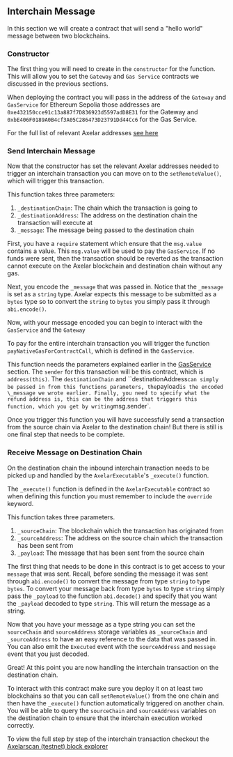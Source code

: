 ## Interchain Message

In this section we will create a contract that will send a "hello world" message between two blockchains.

### Constructor

The first thing you will need to create in the `constructor` for the function. This will allow you to set the `Gateway` and `Gas Service` contracts we discussed in the previous sections.

When deploying the contract you will pass in the address of the `Gateway` and `GasService` for Ethereum Sepolia those addresses are `0xe432150cce91c13a887f7D836923d5597adD8E31` for the Gateway and `0xbE406F0189A0B4cf3A05C286473D23791Dd44Cc6` for the Gas Service.

For the full list of relevant Axelar addresses [see here](https://docs.axelar.dev/resources/contract-addresses/testnet)

### Send Interchain Message

Now that the constructor has set the relevant Axelar addresses needed to trigger an interchain transaction you can move on to the `setRemoteValue()`, which will trigger this transaction.

This function takes three parameters:

1. `_destinationChain`: The chain which the transaction is going to
2. `_destinationAddress`: The address on the destination chain the transaction will execute at
3. `_message`: The message being passed to the destination chain

First, you have a `require` statement which ensure that the `msg.value` contains a value. This `msg.value` will be used to pay the `GasService`. If no funds were sent, then the transaction should be reverted as the transaction cannot execute on the Axelar blockchain and destination chain without any gas.

Next, you encode the `_message` that was passed in. Notice that the `_message` is set as a `string` type. Axelar expects this message to be submitted as a `bytes` type so to convert the `string` to `bytes` you simply pass it through `abi.encode()`.

Now, with your message encoded you can begin to interact with the `GasService` and the `Gateway`

To pay for the entire interchain transaction you will trigger the function `payNativeGasForContractCall`, which is defined in the `GasService`.

This function needs the parameters explained earlier in the [GasService](gas_service.md#payNativeGasForContractCallWithToken) section. The `sender` for this transaction will be this contract, which is `address(this)`. The `destinationChain` and ``destinationAddress` can simply be passed in from this functions parameters, the `payload` is the encoded \_message we wrote earlier. Finally, you need to specify what the refund address is, this can be the address that triggers this function, which you get by writing `msg.sender`.

Once you trigger this function you will have successfully send a transaction from the source chain via Axelar to the destination chain! But there is still is one final step that needs to be complete.

### Receive Message on Destination Chain

On the destination chain the inbound interchain tranaction needs to be picked up and handled by the `AxelarExecutable`'s `_execute()` function.

The `_execute()` function is defined in the `AxelarExecutable` contract so when defining this function you must remember to include the `override` keyword.

This function takes three parameters.

1. `_sourceChain`: The blockchain which the transaction has originated from
2. `_sourceAddress`: The address on the source chain which the transaction has been sent from
3. `_payload`: The message that has been sent from the source chain

The first thing that needs to be done in this contract is to get access to your `message` that was sent. Recall, before sending the message it was sent through `abi.encode()` to convert the message from type `string` to type `bytes`. To convert your message back from type `bytes` to type `string` simply pass the `_payload` to the function `abi.decode()` and specify that you want the `_payload` decoded to type `string`. This will return the message as a string.

Now that you have your message as a type string you can set the `sourceChain` and `sourceAddress` storage variables as `_sourceChain` and `_sourceAddress` to have an easy reference to the data that was passed in. You can also emit the `Executed` event with the `sourceAddress` and `message` event that you just decoded.

Great! At this point you are now handling the interchain transaction on the destination chain.

To interact with this contract make sure you deploy it on at least two blockchains so that you can call `setRemoteValue()` from the one chain and then have the `_execute()` function automatically triggered on another chain. You will be able to query the `sourceChain` and `sourceAddress` variables on the destination chain to ensure that the interchain execution worked correctly.

To view the full step by step of the interchain transaction checkout the [Axelarscan (testnet) block explorer](https://testnet.axelarscan.io/)
